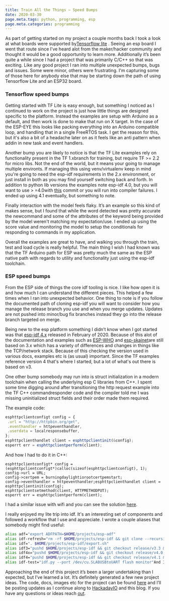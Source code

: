 ```yaml
---
title: Train All the Things — Speed Bumps
date: 2020-03-30
page.meta.tags: python, programming, esp
page.meta.categories: programming
---
```


As part of getting started on my project a couple months back I took a look at what boards were supported
by[Tensorflow lite](https://www.tensorflow.org/lite/microcontrollers#supported_platforms) . Seeing an esp board I went
that route since I’ve heard alot from the maker/hacker community and thought it would be a good opportunity to learn
more. Additionally it’s been quite a while since I had a project that was primarily C/C++ so that was exciting. Like any
good project I ran into multiple unexpected bumps, bugs and issues. Some were minor, others were frustrating. I'm
capturing some of those here for anybody else that may be starting down the path of using Tensorflow Lite and an ESP32
board.

### Tensorflow speed bumps

Getting started with TF Lite is easy enough, but something I noticed as I continued to work on the project is just how
little things are designed specific to the platform. Instead the examples are setup with Arduino as a default, and then
work is done to make that run on X target. In the case of the ESP-EYE this looks like packing everything into an Arduino
compatible loop, and handling that in a single FreeRTOS task. I get the reason for this, but it's also a bit of a
headache later on as it feels like an anti pattern when addin in new task and event handlers.

Another bump you are likely to notice is that the TF Lite examples rely on functionality present in the TF 1.xbranch for
training, but require TF >= 2.2 for micro libs. Not the end of the world, but it means your going to manage multiple
environts. If managing this using venv/virtualenv keep in mind you're going to need the esp-idf requirements in the 2.x
environment, or just install in both as you may find yourself switching back and forth. In addition to python lib
versions the examples note esp-idf 4.0, but you will want to use >
=4.0with [this](https://github.com/espressif/esp-idf/pull/4251) commit or you will run into compiler failures. I ended
up using 4.1 eventually, but something to note.

Finally interaction with the model feels flaky. It’s an example so this kind of makes sense, but I found that while the
word detected was pretty accurate the newcommand and some of the attributes of the keyword being provided by the model
weren't matching my expectation/use. I ended up using the score value and monitoring the model to setup the conditionals
for responding to commands in my application.

Overall the examples are great to have, and walking you through the train, test and load cycle is really helpful. The
main thing I wish I had known was that the TF Arduino path for ESP was pretty much the same as the ESP native path with
regards to utility and functionality just using the esp-idf toolchain.

### ESP speed bumps

From the ESP side of things the core idf tooling is nice. I like how open it is and how much I can understand the
different pieces. This helped a few times when I ran into unexpected behavior. One thing to note is if you follow the
documented path of cloning esp-idf you will want to consider how you manage the release branch you use and when you
merge updates. Updates are not pushed into minor/bug fix branches instead they go into the release branch targeted on
merge.

Being new to the esp platform something I didn’t know when I got started was
that [esp-idf 4.x](https://github.com/espressif/esp-idf/releases/tag/v4.0) released in February of 2020. Because of this
alot of the documentation and examples such as [ESP-WHO](https://github.com/espressif/esp-who)
and [esp-skainet](https://github.com/espressif/esp-skainet)are still based on 3.x which has a variety of differences and
changes in things like the TCP/network stack. Because of this checking the version used in various docs, examples etc
is (as usual) important. Since the TF examples reference version 4 that's where I started, but a lot of what's out there
is based on v3.

One other bump somebody may run into is struct initialization in a modern toolchain when calling the underlying esp C
libraries from C++. I spent some time digging around after transitioning the http request example into the TF C++
commandresponder code and the compiler told me I was missing uninitialized struct fields and their order made them
required.

The example code:

```javascript
esphttpclientconfigt config = {  
 .url = "http://httpbin.org/get",  
 .eventhandler = httpeventhandler,  
 .userdata = localresponsebuffer,  
};  
esphttpclienthandlet client = esphttpclientinit(&config);  
esperrt err = esphttpclientperform(client);
```

And how I had to do it in C++:

```cpluscplus
esphttpclientconfigt* config = (esphttpclientconfigt*)calloc(sizeof(esphttpclientconfigt), 1);  
config->url = URL;  
config->certpem = burningdaylightiorootcertpemstart;  
config->eventhandler = httpeventhandler;esphttpclienthandlet client = esphttpclientinit(config);  
esphttpclientsetmethod(client, HTTPMETHODPUT);  
esperrt err = esphttpclientperform(client);
```

I had a similar issue with wifi and you can see the
solution [here](https://github.com/n0mn0m/on-air/tree/main/voice-assistant/smalltalk/main/http/wifi.cc#L40).

I really enjoyed my lite trip into idf. It's an interesting set of components and followed a workflow that I use and
appreciate. I wrote a couple aliases that somebody might find useful:

```bash
alias adf="export ADFPATH=$HOME/projects/esp-adf"  
alias idf-refresh="rm -rf $HOME/projects/esp-idf && git clone --recursive git@github.com:espressif/esp-idf.git $HOME/projects/esp-idf && $HOME/projects/esp-idf/install.sh"  
alias idf=". $HOME/projects/esp-idf/export.sh"  
alias idf3="pushd $HOME/projects/esp-idf && git checkout release/v3.3 && popd && . $HOME/projects/esp-idf/export.sh"  
alias idf4x="pushd $HOME/projects/esp-idf && git checkout release/v4.0 && popd && . $HOME/projects/esp-idf/export.sh"  
alias idf4="pushd $HOME/projects/esp-idf && git checkout release/v4.1 && popd && . $HOME/projects/esp-idf/export.sh"  
alias idf-test="idf.py --port /dev/cu.SLABUSBtoUART flash monitor"And I look forward to writing more about esp as I continue to use it in new projects.
```

Approaching the end of this project it’s been a larger undertaking than I expected, but I’ve learned a lot. It’s
definitely generated a few new project ideas. The code, docs, images etc for the project can be
found [here](https://github.com/n0mn0m/on-air) and I’ll be posting updates as I continue along
to [HackadayIO](https://hackaday.io/project/170228-on-air) and this blog. If you have any questions or ideas
reach [out](mailto:n0mn0m@burningdaylight.io).
